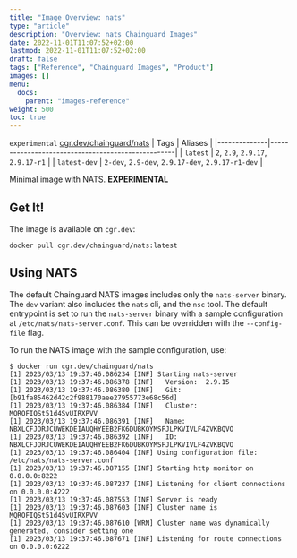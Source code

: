```yaml
---
title: "Image Overview: nats"
type: "article"
description: "Overview: nats Chainguard Images"
date: 2022-11-01T11:07:52+02:00
lastmod: 2022-11-01T11:07:52+02:00
draft: false
tags: ["Reference", "Chainguard Images", "Product"]
images: []
menu:
  docs:
    parent: "images-reference"
weight: 500
toc: true
---
```


`experimental` [cgr.dev/chainguard/nats](https://github.com/chainguard-images/images/tree/main/images/nats)
| Tags         | Aliases                                           |
|--------------|---------------------------------------------------|
| `latest`     | `2`, `2.9`, `2.9.17`, `2.9.17-r1`                 |
| `latest-dev` | `2-dev`, `2.9-dev`, `2.9.17-dev`, `2.9.17-r1-dev` |



Minimal image with NATS. **EXPERIMENTAL**

## Get It!

The image is available on `cgr.dev`:

```
docker pull cgr.dev/chainguard/nats:latest
```

## Using NATS

The default Chainguard NATS images includes only the `nats-server` binary.
The `dev` variant also includes the `nats` cli, and the `nsc` tool.
The default entrypoint is set to run the `nats-server` binary with a sample configuration at `/etc/nats/nats-server.conf`.
This can be overridden with the `--config-file` flag.

To run the NATS image with the sample configuration, use:

```shell
$ docker run cgr.dev/chainguard/nats
[1] 2023/03/13 19:37:46.086234 [INF] Starting nats-server
[1] 2023/03/13 19:37:46.086378 [INF]   Version:  2.9.15
[1] 2023/03/13 19:37:46.086380 [INF]   Git:      [b91fa85462d42c2f988170aee27955773e68c56d]
[1] 2023/03/13 19:37:46.086384 [INF]   Cluster:  MQROFIQSt51d4SvUIRXPVV
[1] 2023/03/13 19:37:46.086391 [INF]   Name:     NBXLCFJORJCUWEKDEIAUQHYEEB2FK6DUBKOYMSFJLPKVIVLF4ZVKBQVO
[1] 2023/03/13 19:37:46.086392 [INF]   ID:       NBXLCFJORJCUWEKDEIAUQHYEEB2FK6DUBKOYMSFJLPKVIVLF4ZVKBQVO
[1] 2023/03/13 19:37:46.086404 [INF] Using configuration file: /etc/nats/nats-server.conf
[1] 2023/03/13 19:37:46.087155 [INF] Starting http monitor on 0.0.0.0:8222
[1] 2023/03/13 19:37:46.087237 [INF] Listening for client connections on 0.0.0.0:4222
[1] 2023/03/13 19:37:46.087553 [INF] Server is ready
[1] 2023/03/13 19:37:46.087603 [INF] Cluster name is MQROFIQSt51d4SvUIRXPVV
[1] 2023/03/13 19:37:46.087610 [WRN] Cluster name was dynamically generated, consider setting one
[1] 2023/03/13 19:37:46.087671 [INF] Listening for route connections on 0.0.0.0:6222
```

